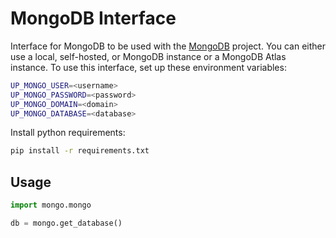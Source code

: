 # MongoDB Interface

Interface for MongoDB to be used with the [MongoDB](https://www.mongodb.com/) project. You can either use a local,
self-hosted, or MongoDB instance or a MongoDB Atlas instance. To use this interface, set up these environment variables:

```bash
UP_MONGO_USER=<username>
UP_MONGO_PASSWORD=<password>
UP_MONGO_DOMAIN=<domain>
UP_MONGO_DATABASE=<database>
```

Install python requirements:

```bash
pip install -r requirements.txt
```

## Usage

```python
import mongo.mongo

db = mongo.get_database()
```